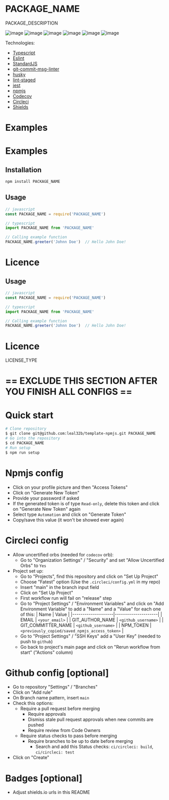 # PACKAGE_NAME
PACKAGE_DESCRIPTION

![image](https://img.shields.io/github/license/leal32b/PACKAGE_NAME?style=flat-square)
![image](https://img.shields.io/npm/v/PACKAGE_NAME?style=flat-square)
![image](https://img.shields.io/npm/dw/PACKAGE_NAME?style=flat-square)
![image](https://img.shields.io/circleci/build/github/leal32b/PACKAGE_NAME/main?style=flat-square)
![image](https://img.shields.io/codecov/c/gh/leal32b/PACKAGE_NAME?style=flat-square)
![image](https://img.shields.io/github/issues/leal32b/PACKAGE_NAME?style=flat-square)


Technologies:
- [Typescript](https://typescriptlang.org)
- [Eslint](https://eslint.org)
- [StandardJS](https://standardjs.com)
- [git-commit-msg-linter](https://github.com/legend80s/commit-msg-linter)
- [husky](https://typicode.github.io/husky)
- [lint-staged](https://github.com/okonet/lint-staged)
- [jest](https://jestjs.io)
- [npmjs](https://npmjs.com)
- [Codecov](https://codecov.io)
- [Circleci](https://circleci.com)
- [Shields](http://shields.io)

# Examples
# Examples
## Installation
```bash
npm install PACKAGE_NAME
```

## Usage
```javascript
// javascript
const PACKAGE_NAME = require('PACKAGE_NAME')
```

```typescript
// typescript
import PACKAGE_NAME from 'PACKAGE_NAME'
```

```typescript
// Calling example function
PACKAGE_NAME.greeter('Johnn Doe')  // Hello John Doe!
```

# Licence
## Usage
```javascript
// javascript
const PACKAGE_NAME = require('PACKAGE_NAME')
```

```typescript
// typescript
import PACKAGE_NAME from 'PACKAGE_NAME'
```

```typescript
// Calling example function
PACKAGE_NAME.greeter('Johnn Doe')  // Hello John Doe!
```

# Licence
LICENSE_TYPE



# == EXCLUDE THIS SECTION AFTER YOU FINISH ALL CONFIGS ==
# Quick start
```bash
# Clone repository
$ git clone git@github.com:leal32b/template-npmjs.git PACKAGE_NAME
# Go into the repository
$ cd PACKAGE_NAME
# Run setup
$ npm run setup
```

# Npmjs config
- Click on your profile picture and then "Access Tokens"
- Click on "Generate New Token"
- Provide your password if asked
- If the generated token is of type `Read-only`, delete this token and click on "Generate New Token" again
- Select type `Automation` and click on "Generate Token"
- Copy/save this value (it won't be showed ever again)
# Circleci config
- Allow uncertified orbs (needed for `codecov` orb):
  - Go to "Organization Settings" / "Security" and set "Allow Uncertified Orbs" to `Yes`
- Project set up:
  - Go to "Projects", find this repository and click on "Set Up Project"
  - Choose "Fatest" option (Use the `.circleci/config.yml` in my repo)
  - Insert "main" in the branch input field
  - Click on "Set Up Project"
  - First workflow run will fail on "release" step
  - Go to "Project Settings" / "Environment Variables" and click on "Add Environment Variable" to add a "Name" and a "Value" for each one of this:
    | Name               | Value               |
    |--------------------|---------------------|
    | EMAIL              | `<your_email>`      |
    | GIT_AUTHOR_NAME    | `<github_username>` |
    | GIT_COMMITTER_NAME | `<github_username>` |
    | NPM_TOKEN          | `<previously_copied/saved_npmjs_access_token>`     |
  - Go to "Project Settings" /  "SSH Keys" add a "User Key" (needed to push to `github`)
  - Go back to project's main page and click on "Rerun workflow from start" ("Actions" column)

# Github config [optional]
- Go to repository "Settings" / "Branches"
- Click on "Add rule"
- On Branch name pattern, insert `main`
- Check this options:
  - Require a pull request before merging
    - Require approvals
    - Dismiss stale pull request approvals when new commits are pushed
    - Require review from Code Owners
  - Require status checks to pass before merging
    - Require branches to be up to date before merging
      - Search and add this Status checks: `ci/circleci: build`, `ci/circleci: test`
- Click on "Create"

# Badges [optional]
- Adjust shields.io urls in this README
